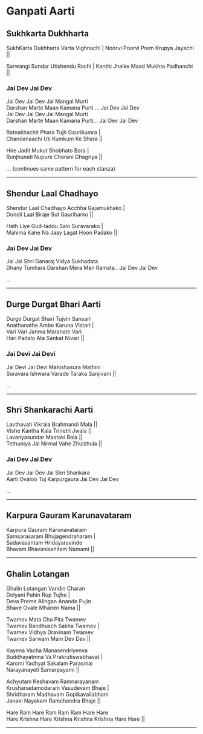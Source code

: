 # Ganpati Aarti

## Sukhkarta Dukhharta

SukhKarta Dukhharta Varta Vighnachi \| Noorvi Poorvi Prem Krupya Jayachi
\|\|

Sarwangi Sundar Utishendu Rachi \| Kanthi Jhalke Maad Mukhta Padhanchi
\|\|

### Jai Dev Jai Dev

Jai Dev Jai Dev Jai Mangal Murti\
Darshan Marte Maan Kamana Purti ... Jai Dev Jai Dev\
Jai Dev Jai Dev Jai Mangal Murti\
Darshan Marte Maan Kamana Purti... Jai Dev Jai Dev

Ratnakhachit Phara Tujh Gaurikumra \|\
Chandanaachi Uti Kumkum Ke Shara \|\|

Hire Jadit Mukut Shobhato Bara \|\
Runjhunati Nupure Charani Ghagriya \|\|

... (continues same pattern for each stanza)

------------------------------------------------------------------------

## Shendur Laal Chadhayo

Shendur Laal Chadhayo Acchha Gajamukhako \|\
Dondil Laal Biraje Sut Gauriharko \|\|

Hath Liye Gud-laddu Sain Suravarako \|\
Mahima Kahe Na Jaay Lagat Hoon Padako \|\|

### Jai Dev Jai Dev

Jai Jai Shri Ganaraj Vidya Sukhadata\
Dhany Tumhara Darshan Mera Man Ramata.. Jai Dev Jai Dev

...

------------------------------------------------------------------------

## Durge Durgat Bhari Aarti

Durge Durgat Bhari Tujvin Sansari\
Anathanathe Ambe Karuna Vistari \|\
Vari Vari Janma Maranate Vari\
Hari Padalo Ata Sankat Nivari \|\|

### Jai Devi Jai Devi

Jai Devi Jai Devi Mahishasura Mathini\
Suravara Ishwara Varade Taraka Sanjivani \|\|

...

------------------------------------------------------------------------

## Shri Shankarachi Aarti

Lavthavati Vikrala Brahmandi Mala \|\|\
Vishe Kantha Kala Trinetri Jwala \|\|\
Lavanyasundar Mastaki Bala \|\|\
Tethuniya Jal Nirmal Vahe Zhulzhula \|\|

### Jai Dev Jai Dev

Jai Dev Jai Dev Jai Shri Shankara\
Aarti Ovaloo Tuj Karpurgaura Jai Dev Jai Dev

...

------------------------------------------------------------------------

## Karpura Gauram Karunavataram

Karpura Gauram Karunavataram\
Samsarasaram Bhujagendraharam \|\
Sadavasantam Hridayaravinde\
Bhavam Bhavanisahitam Namami \|\|

------------------------------------------------------------------------

## Ghalin Lotangan

Ghalin Lotangan Vandin Charan\
Dolyani Pahin Rup Tujhe \|\
Deva Preme Alingan Anande Pujin\
Bhave Ovale Mhanen Nama \|\|

Twamev Mata Cha Pita Twamev\
Twamev Bandhusch Sakha Twamev \|\
Twamev Vidhya Dravinam Twamev\
Twamev Sarwam Mam Dev Dev \|\|

Kayena Vacha Manasendriyenva\
Buddhayatmna Va Prakrutiswabhavat \|\
Karomi Yadhyat Sakalam Parasmai\
Narayanayeti Samarpayami \|\|

Achyutam Keshavam Ramnarayanam\
Krushanadamodaram Vasudevam Bhaje \|\
Shridharam Madhavam Gopikavallabham\
Janaki Nayakam Ramchandra Bhaje \|\|

Hare Ram Hare Ram Ram Ram Hare Hare\
Hare Krishna Hare Krishna Krishna Krishna Hare Hare \|\|

------------------------------------------------------------------------
